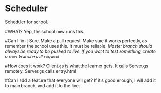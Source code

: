 # Scheduler
Scheduler for school. 

#WHAT?
Yep, the school now runs this.

#Can I fix it
Sure. Make a pull request. Make sure it works perfectly, as remember the school uses this. It must be reliable.
*Master branch should always be ready to be pushed to live. If you want to test something, create a new branch+pull request*

#How does it work?
Client.gs is what the learner gets. It calls Server.gs remotely. Server.gs calls entry.html

#Can I add a feature that everyone will get?
If it's good enough, I will add it to main branch, and add it to the live.
